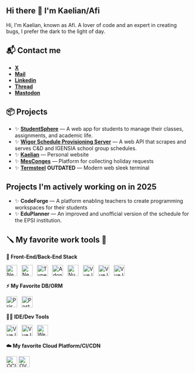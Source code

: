 ## Hi there 👋 I'm Kaelian/Afi

Hi, I'm Kaelian, known as Afi. A lover of code and an expert in creating bugs, I prefer the dark to the light of day.

## 📬 Contact me

- **[X](https://x.com/kaelianbaudelet)**
- **[Mail](mailto:contact@kaelian.dev)**
- **[Linkedin](https://www.linkedin.com/in/kaelianbaudelet)**
- **[Thread](https://www.threads.net/@kaelian.baudelet)**
- **[Mastodon](https://mastodon.social/kaelian)**

## 📦 Projects

- ✨ **[StudentSphere](https://studentsphere.app)** — A web app for students to manage their classes, assignments, and academic life.
- ✨ **[Wigor Schedule Provisioning Server](https://github.com/kaelianbaudelet/WSPS)** — A web API that scrapes and serves C&D and IGENSIA school group schedules.
- ✨ **[Kaelian](https://kaelian.dev)** — Personal website
- ✨ **[MesConges](https://github.com/kaelianbaudelet/mesconges)** — Platform for collecting holiday requests
- ✨ **[Termsteel](https://github.com/kaelianbaudelet/Termsteel)** **OUTDATED** — Modern web sleek terminal

## Projects I'm actively working on in 2025

- ✨ **CodeForge** — A platform enabling teachers to create programming workspaces for their students
- ✨ **EduPlanner** — An improved and unofficial version of the schedule for the EPSI institution.


## 🪛 My favorite work tools 💖

**🔮 Front-End/Back-End Stack**


<img src="https://github.com/user-attachments/assets/38ac6555-a3ca-4056-9362-13bc7ca5e079" alt="NextJS" height="30">
&nbsp;
<img src="https://github.com/user-attachments/assets/a187b61d-273f-4cd7-a8df-da224483a0ca" alt="NextJS"  height="30">
&nbsp;
<img src="https://github.com/user-attachments/assets/ba42bff0-6dfa-45a0-b260-076e69ceb9cf" alt="TypeScript" height="30">
&nbsp;
<img src="https://github.com/user-attachments/assets/dc90fdd1-2d68-4378-a32e-e885c03c3a09" alt="AdonisJS" height="30">
&nbsp;
<img src="https://github.com/user-attachments/assets/dc23fbcc-d1e1-4f47-beb8-d5ea45c48a9e" alt="NuxtJS" height="30">
&nbsp;
<img src="https://github.com/user-attachments/assets/0880c42a-1604-4d27-923f-6d1f5e63b5ed" alt="VueJS" height="30">
&nbsp;
<img src="https://github.com/user-attachments/assets/2c702b40-886b-4d86-8bff-6d51f26a1a58" alt="VueJS" height="30">
&nbsp;
<img src="https://github.com/user-attachments/assets/50eac214-1b06-43d0-9b90-bf01487f51fd" alt="VueJS" height="30">
&nbsp;

**⚡ My Favorite DB/ORM**

<img src="https://github.com/user-attachments/assets/b5d35014-df4f-4904-8190-e6be80dcdc67" alt="Prisma" height="30">
&nbsp;
<img src="https://github.com/user-attachments/assets/73fdac4b-8738-4d02-8b4b-5237f01add89" alt="PostgresSQL" height="30">
&nbsp;



**👨‍💻 IDE/Dev Tools**

<img src="https://github.com/user-attachments/assets/d24a721e-6d23-48a6-97d5-8fd82a4c0e56" alt="VueJS" height="30">
&nbsp;
<img src="https://github.com/user-attachments/assets/b3fe2330-8477-4f37-bffe-f7b73b4b16b0" alt="VueJS" height="30">
&nbsp;
<img src="https://github.com/user-attachments/assets/f3dd5052-f0df-4ed2-9df0-72b4e08d95ed" alt="Wevstorm" height="30">
&nbsp;

**☁️ My favorite Cloud Platform/CI/CDN**

<img src="https://github.com/user-attachments/assets/3dcc4f45-eb0d-48bd-b482-209ecaf7425b" alt="OCI" height="30">
<img src="https://github.com/user-attachments/assets/1dbb1fca-80ab-4d4a-bf88-1fdcaf66f5e8" alt="OVH" height="30">


